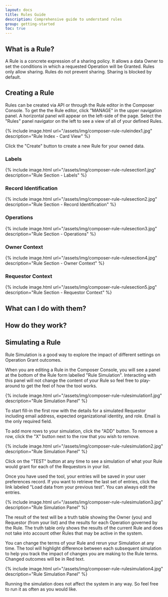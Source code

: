 ```yaml
---
layout: docs
title: Rules Guide
description: Comprehensive guide to understand rules
group: getting-started
toc: true
---
```


## What is a Rule? 

A Rule is a concrete expression of a sharing policy. It allows a data Owner to set the conditions in which a requested Operation will be Granted. Rules only allow sharing. Rules do not prevent sharing. Sharing is blocked by default.

## Creating a Rule
Rules can be created via API or through the Rule editor in the Composer Console. To get the the Rule editor, click "MANAGE" in the upper navigation panel. A horizontal panel will appear on the left-side of the page. Select the "Rules" panel navigator on the left to see a view of all of your defined Rules. 

{% include image.html url="/assets/img/composer-rule-ruleindex1.jpg" description="Rule Index - Card View" %}

Click the "Create" button to create a new Rule for your owned data. 

### Labels

{% include image.html url="/assets/img/composer-rule-rulesection1.jpg" description="Rule Section - Labels" %}

### Record Identification

{% include image.html url="/assets/img/composer-rule-rulesection2.jpg" description="Rule Section - Record Identification" %}

### Operations

{% include image.html url="/assets/img/composer-rule-rulesection3.jpg" description="Rule Section - Operations" %}

### Owner Context

{% include image.html url="/assets/img/composer-rule-rulesection4.jpg" description="Rule Section - Owner Context" %}

### Requestor Context

{% include image.html url="/assets/img/composer-rule-rulesection5.jpg" description="Rule Section - Requestor Context" %}

## What can I do with them?

## How do they work?

## Simulating a Rule

Rule Simulation is a good way to explore the impact of different settings on Operation Grant outcomes.

When you are editing a Rule in the Composer Console, you will see a panel at the bottom of the Rule form labelled "Rule Simulation". Interacting with this panel will not change the content of your Rule so feel free to play-around to get the feel of how the tool works.

{% include image.html url="/assets/img/composer-rule-rulesimulation1.jpg" description="Rule Simulation Panel" %}

To start fill-in the first row with the details for a simulated Requestor including email address, expected organizational identity, and role. Email is the only required field.

To add more rows to your simulation, click the "ADD" button. To remove a row, click the "X" button next to the row that you wish to remove.

{% include image.html url="/assets/img/composer-rule-rulesimulation2.jpg" description="Rule Simulation Panel" %}

Click on the "TEST" button at any time to see a simulation of what your Rule would grant for each of the Requestors in your list.

Once you have used the tool, your entries will be saved in your user preferences record. If you want to retrieve the last set of entries, click the link labeled "Load data from your previous test". You can always edit the entries.

{% include image.html url="/assets/img/composer-rule-rulesimulation3.jpg" description="Rule Simulation Panel" %}

The result of the test will be a truth table showing the Owner (you) and Requestor (from your list) and the results for each Operation governed by the Rule. The truth table only shows the results of the current Rule and does not take into account other Rules that may be active in the system.

You can change the terms of your Rule and rerun your Simulation at any time. The tool will highlight difference between each subsequent simulation to help you track the impact of changes you are making to the Rule terms. Changed outcomes will be in Red text.

{% include image.html url="/assets/img/composer-rule-rulesimulation4.jpg" description="Rule Simulation Panel" %}

Running the simulation does not affect the system in any way. So feel free to run it as often as you would like. 